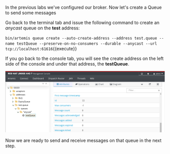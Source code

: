 In the previous labs we've configured our broker. Now let's create a Queue to send some messages

Go back to the terminal tab and issue the following command to create an *anycast* queue on the **test** address:

`bin/artemis queue create --auto-create-address --address test.queue --name testQueue --preserve-on-no-consumers --durable --anycast --url tcp://localhost:61616`{{execute}}

If you go back to the console tab, you will see the create address on the left side of the console and under that address, the **testQueue**.

![testQueue](../../assets/01-testQueue.png)

Now we are ready to send and receive messages on that queue in the next step.
